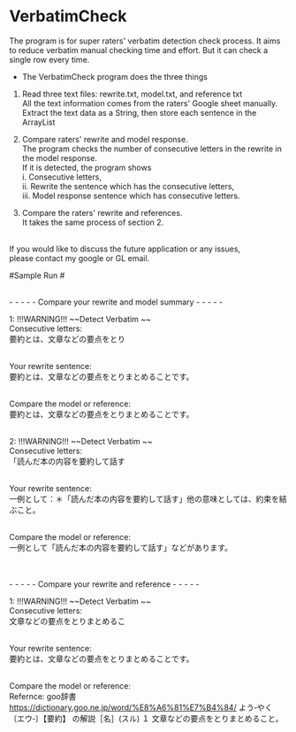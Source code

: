 # VerbatimCheck
The program  is for super raters' verbatim detection check process. It aims to reduce verbatim manual checking time and effort. But it can check a single row every time. 
 
* The VerbatimCheck program does the three things
 
1. Read three text files: rewrite.txt, model.txt, and reference txt
<br>All the text information comes from the raters' Google sheet manually.
<br>Extract the text data as a String, then store each sentence in the ArrayList<String>
 
2. Compare raters' rewrite and model response.
<br>The program checks the number of consecutive letters in the rewrite in the model response.
<br>If it is detected, the program shows
<br> i. Consecutive letters,
<br> ii. Rewrite the sentence which has the consecutive letters,
<br> iii. Model response sentence which has consecutive letters.
 
3. Compare the raters' rewrite and references.
<br>It takes the same process  of section 2.
 
<br>If you would like to discuss the future application or any issues,
<br>please contact my google or GL email.

#Sample Run #

<br> - - - - - Compare your rewrite and model summary  - - - - - 


1:  !!!WARNING!!! ~~Detect Verbatim ~~
<br> Consecutive letters: 
<br> 要約とは、文章などの要点をとり

<br> Your rewrite sentence: 
<br> 要約とは、文章などの要点をとりまとめることです。

<br> Compare the model or reference: 
<br> 要約とは、文章などの要点をとりまとめることです。



<br> 2:  !!!WARNING!!! ~~Detect Verbatim ~~
<br> Consecutive letters: 
<br> 「読んだ本の内容を要約して話す

<br> Your rewrite sentence: 
<br> 一例として：＊「読んだ本の内容を要約して話す」他の意味としては、約束を結ぶこと。

<br> Compare the model or reference: 
<br> 一例として「読んだ本の内容を要約して話す」などがあります。



 <br><br> - - - - -  Compare your rewrite and reference - - - - - 

1:  !!!WARNING!!! ~~Detect Verbatim ~~
<br> Consecutive letters: 
<br> 文章などの要点をとりまとめるこ

<br> Your rewrite sentence: 
<br> 要約とは、文章などの要点をとりまとめることです。

<br> Compare the model or reference: 
<br> Refernce: goo辞書 https://dictionary.goo.ne.jp/word/%E8%A6%81%E7%B4%84/  よう‐やく〔エウ‐〕【要約】 の解説［名］(スル)    １ 文章などの要点をとりまとめること。


